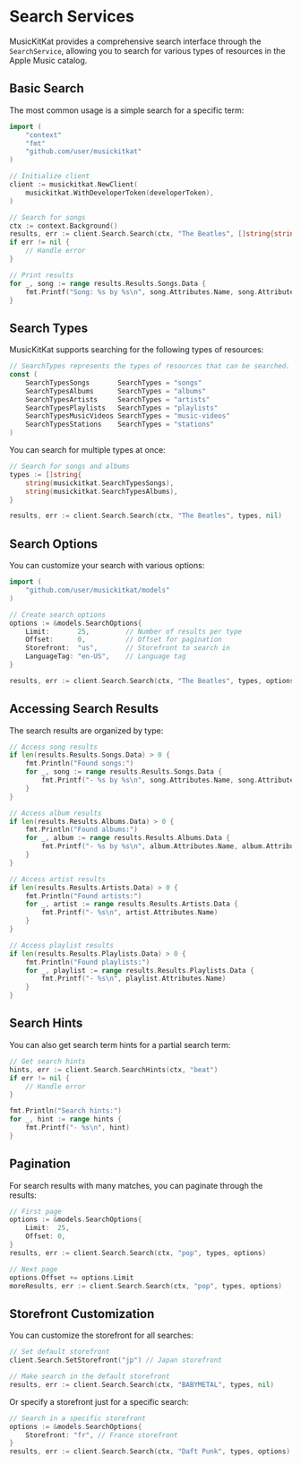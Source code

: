 # Search Services

MusicKitKat provides a comprehensive search interface through the `SearchService`, allowing you to search for various types of resources in the Apple Music catalog.

## Basic Search

The most common usage is a simple search for a specific term:

```go
import (
    "context"
    "fmt"
    "github.com/user/musickitkat"
)

// Initialize client
client := musickitkat.NewClient(
    musickitkat.WithDeveloperToken(developerToken),
)

// Search for songs
ctx := context.Background()
results, err := client.Search.Search(ctx, "The Beatles", []string{string(musickitkat.SearchTypesSongs)}, nil)
if err != nil {
    // Handle error
}

// Print results
for _, song := range results.Results.Songs.Data {
    fmt.Printf("Song: %s by %s\n", song.Attributes.Name, song.Attributes.ArtistName)
}
```

## Search Types

MusicKitKat supports searching for the following types of resources:

```go
// SearchTypes represents the types of resources that can be searched.
const (
    SearchTypesSongs       SearchTypes = "songs"
    SearchTypesAlbums      SearchTypes = "albums"
    SearchTypesArtists     SearchTypes = "artists"
    SearchTypesPlaylists   SearchTypes = "playlists"
    SearchTypesMusicVideos SearchTypes = "music-videos"
    SearchTypesStations    SearchTypes = "stations"
)
```

You can search for multiple types at once:

```go
// Search for songs and albums
types := []string{
    string(musickitkat.SearchTypesSongs),
    string(musickitkat.SearchTypesAlbums),
}

results, err := client.Search.Search(ctx, "The Beatles", types, nil)
```

## Search Options

You can customize your search with various options:

```go
import (
    "github.com/user/musickitkat/models"
)

// Create search options
options := &models.SearchOptions{
    Limit:       25,         // Number of results per type
    Offset:      0,          // Offset for pagination
    Storefront:  "us",       // Storefront to search in
    LanguageTag: "en-US",    // Language tag
}

results, err := client.Search.Search(ctx, "The Beatles", types, options)
```

## Accessing Search Results

The search results are organized by type:

```go
// Access song results
if len(results.Results.Songs.Data) > 0 {
    fmt.Println("Found songs:")
    for _, song := range results.Results.Songs.Data {
        fmt.Printf("- %s by %s\n", song.Attributes.Name, song.Attributes.ArtistName)
    }
}

// Access album results
if len(results.Results.Albums.Data) > 0 {
    fmt.Println("Found albums:")
    for _, album := range results.Results.Albums.Data {
        fmt.Printf("- %s by %s\n", album.Attributes.Name, album.Attributes.ArtistName)
    }
}

// Access artist results
if len(results.Results.Artists.Data) > 0 {
    fmt.Println("Found artists:")
    for _, artist := range results.Results.Artists.Data {
        fmt.Printf("- %s\n", artist.Attributes.Name)
    }
}

// Access playlist results
if len(results.Results.Playlists.Data) > 0 {
    fmt.Println("Found playlists:")
    for _, playlist := range results.Results.Playlists.Data {
        fmt.Printf("- %s\n", playlist.Attributes.Name)
    }
}
```

## Search Hints

You can also get search term hints for a partial search term:

```go
// Get search hints
hints, err := client.Search.SearchHints(ctx, "beat")
if err != nil {
    // Handle error
}

fmt.Println("Search hints:")
for _, hint := range hints {
    fmt.Printf("- %s\n", hint)
}
```

## Pagination

For search results with many matches, you can paginate through the results:

```go
// First page
options := &models.SearchOptions{
    Limit:  25,
    Offset: 0,
}
results, err := client.Search.Search(ctx, "pop", types, options)

// Next page
options.Offset += options.Limit
moreResults, err := client.Search.Search(ctx, "pop", types, options)
```

## Storefront Customization

You can customize the storefront for all searches:

```go
// Set default storefront
client.Search.SetStorefront("jp") // Japan storefront

// Make search in the default storefront
results, err := client.Search.Search(ctx, "BABYMETAL", types, nil)
```

Or specify a storefront just for a specific search:

```go
// Search in a specific storefront
options := &models.SearchOptions{
    Storefront: "fr", // France storefront
}
results, err := client.Search.Search(ctx, "Daft Punk", types, options)
```